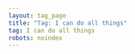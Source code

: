 ```yaml
---
layout: tag_page
title: "Tag: I can do all things"
tag: I can do all things
robots: noindex
---
```

